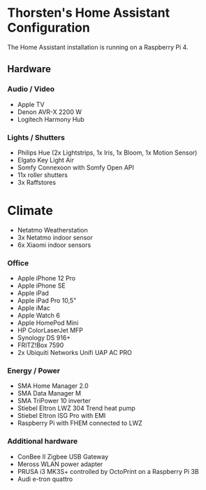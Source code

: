 # Thorsten's Home Assistant Configuration

The Home Assistant installation is running on a Raspberry Pi 4.

## Hardware

### Audio / Video
* Apple TV
* Denon AVR-X 2200 W
* Logitech Harmony Hub

### Lights / Shutters
* Philips Hue (2x Lightstrips, 1x Iris, 1x Bloom, 1x Motion Sensor)
* Elgato Key Light Air
* Somfy Connexoon with Somfy Open API
* 11x roller shutters
* 3x Raffstores

# Climate
* Netatmo Weatherstation
* 3x Netatmo indoor sensor
* 6x Xiaomi indoor sensors

### Office
* Apple iPhone 12 Pro
* Apple iPhone SE
* Apple iPad
* Apple iPad Pro 10,5"
* Apple iMac
* Apple Watch 6
* Apple HomePod Mini
* HP ColorLaserJet MFP
* Synology DS 916+
* FRITZ!Box 7590
* 2x Ubiquiti Networks Unifi UAP AC PRO

### Energy / Power
* SMA Home Manager 2.0
* SMA Data Manager M
* SMA TriPower 10 inverter
* Stiebel Eltron LWZ 304 Trend heat pump
* Stiebel Eltron ISG Pro with EMI
* Raspberry Pi with FHEM connected to LWZ

### Additional hardware
* ConBee II Zigbee USB Gateway
* Meross WLAN power adapter
* PRUSA i3 MK3S+ controlled by OctoPrint on a Raspberry Pi 3B
* Audi e-tron quattro